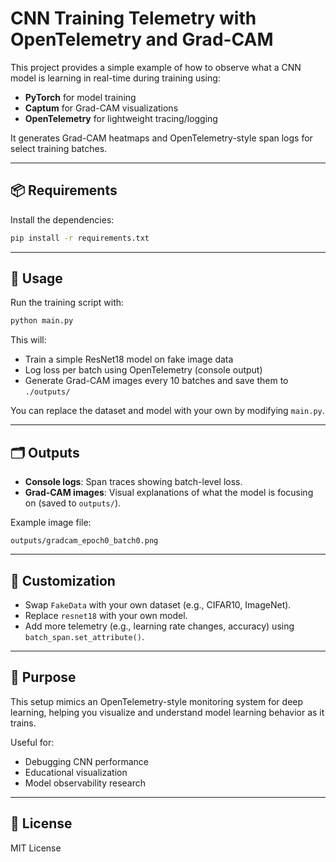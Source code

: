 # CNN Training Telemetry with OpenTelemetry and Grad-CAM

This project provides a simple example of how to observe what a CNN model is learning in real-time during training using:

* **PyTorch** for model training
* **Captum** for Grad-CAM visualizations
* **OpenTelemetry** for lightweight tracing/logging

It generates Grad-CAM heatmaps and OpenTelemetry-style span logs for select training batches.

---

## 📦 Requirements

Install the dependencies:

```bash
pip install -r requirements.txt
```

---

## 🚀 Usage

Run the training script with:

```bash
python main.py
```

This will:

* Train a simple ResNet18 model on fake image data
* Log loss per batch using OpenTelemetry (console output)
* Generate Grad-CAM images every 10 batches and save them to `./outputs/`

You can replace the dataset and model with your own by modifying `main.py`.

---

## 🗂 Outputs

* **Console logs**: Span traces showing batch-level loss.
* **Grad-CAM images**: Visual explanations of what the model is focusing on (saved to `outputs/`).

Example image file:

```
outputs/gradcam_epoch0_batch0.png
```

---

## 🔄 Customization

* Swap `FakeData` with your own dataset (e.g., CIFAR10, ImageNet).
* Replace `resnet18` with your own model.
* Add more telemetry (e.g., learning rate changes, accuracy) using `batch_span.set_attribute()`.

---

## 🧠 Purpose

This setup mimics an OpenTelemetry-style monitoring system for deep learning, helping you visualize and understand model learning behavior as it trains.

Useful for:

* Debugging CNN performance
* Educational visualization
* Model observability research

---

## 🔗 License

MIT License

